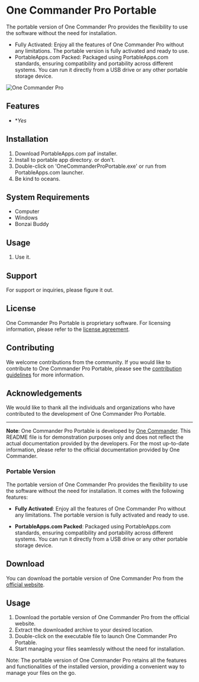 # One Commander Pro Portable

The portable version of One Commander Pro provides the flexibility to use the software without the need for installation.

- Fully Activated: Enjoy all the features of One Commander Pro without any limitations. The portable version is fully activated and ready to use.
- PortableApps.com Packed: Packaged using PortableApps.com standards, ensuring compatibility and portability across different systems. You can run it directly from a USB drive or any other portable storage device.

![One Commander Pro](https://www.onecommander.com/assets/images/onecommander-screen-laptop-dual.png)

## Features

- **Yes*

## Installation

1. Download PortableApps.com paf installer.
2. Install to portable app directory. or don't.
3. Double-click on 'OneCommanderProPortable.exe' or run from PortableApps.com launcher.
4. Be kind to oceans.
   
## System Requirements

- Computer
- Windows
- Bonzai Buddy

## Usage

1. Use it.

## Support

For support or inquiries, please figure it out.

## License

One Commander Pro Portable is proprietary software. For licensing information, please refer to the [license agreement](https://www.onecommander.com/license).

## Contributing

We welcome contributions from the community. If you would like to contribute to One Commander Pro Portable, please see the [contribution guidelines](https://www.onecommander.com/contribute) for more information.

## Acknowledgements

We would like to thank all the individuals and organizations who have contributed to the development of One Commander Pro Portable.

---

**Note**: One Commander Pro Portable is developed by [One Commander](https://www.onecommander.com/). This README file is for demonstration purposes only and does not reflect the actual documentation provided by the developers. For the most up-to-date information, please refer to the official documentation provided by One Commander.

### Portable Version

The portable version of One Commander Pro provides the flexibility to use the software without the need for installation. It comes with the following features:

- **Fully Activated**: Enjoy all the features of One Commander Pro without any limitations. The portable version is fully activated and ready to use.
  
- **PortableApps.com Packed**: Packaged using PortableApps.com standards, ensuring compatibility and portability across different systems. You can run it directly from a USB drive or any other portable storage device.

## Download

You can download the portable version of One Commander Pro from the [official website](https://www.onecommander.com/).

## Usage

1. Download the portable version of One Commander Pro from the official website.
2. Extract the downloaded archive to your desired location.
3. Double-click on the executable file to launch One Commander Pro Portable.
4. Start managing your files seamlessly without the need for installation.

Note: The portable version of One Commander Pro retains all the features and functionalities of the installed version, providing a convenient way to manage your files on the go.
